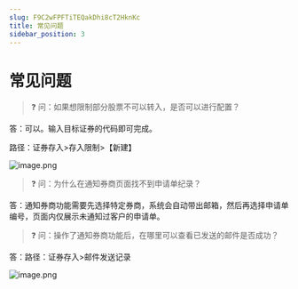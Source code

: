 ```yaml
---
slug: F9C2wFPFTiTEQakDhi8cT2HknKc
title: 常见问题
sidebar_position: 3
---
```



# 常见问题


> ❓ 问：如果想限制部分股票不可以转入，是否可以进行配置？


答：可以。输入目标证券的代码即可完成。


路径：证券存入>存入限制>【新建】


![image.png](/assets/07a869f7befcbe4e64231bd086f8da03.png)


> ❓ 问：为什么在通知券商页面找不到申请单纪录？


答：通知券商功能需要先选择特定券商，系统会自动带出邮箱，然后再选择申请单编号，页面内仅展示未通知过客户的申请单。


> ❓ 问：操作了通知券商功能后，在哪里可以查看已发送的邮件是否成功？


答：路径：证券存入>邮件发送记录


![image.png](/assets/2c4c7d52bb19a4bde73f7df7af764fa6.png)

